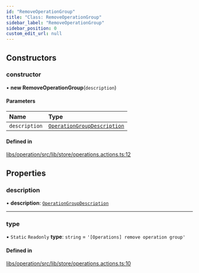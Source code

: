 ```yaml
---
id: "RemoveOperationGroup"
title: "Class: RemoveOperationGroup"
sidebar_label: "RemoveOperationGroup"
sidebar_position: 0
custom_edit_url: null
---
```


## Constructors

### constructor

• **new RemoveOperationGroup**(`description`)

#### Parameters

| Name | Type |
| :------ | :------ |
| `description` | [`OperationGroupDescription`](../interfaces/OperationGroupDescription) |

#### Defined in

[libs/operation/src/lib/store/operations.actions.ts:12](https://github.com/cognizone/ng-cognizone/blob/861cbad/libs/operation/src/lib/store/operations.actions.ts#L12)

## Properties

### description

• **description**: [`OperationGroupDescription`](../interfaces/OperationGroupDescription)

___

### type

▪ `Static` `Readonly` **type**: `string` = `'[Operations] remove operation group'`

#### Defined in

[libs/operation/src/lib/store/operations.actions.ts:10](https://github.com/cognizone/ng-cognizone/blob/861cbad/libs/operation/src/lib/store/operations.actions.ts#L10)
